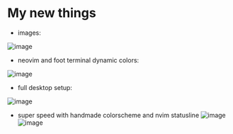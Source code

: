 # My new things

- images: 

![image](https://github.com/antkss/dots-hypr/assets/88892713/da49a9b4-85ba-4f78-925f-dbe1e16b5d82)


- neovim and foot terminal dynamic colors:


![image](https://github.com/antkss/dots-hypr/assets/88892713/de76879c-242b-4b66-bf72-4627faeca8b5)


- full desktop setup:

![image](https://github.com/antkss/dots-hypr/assets/88892713/692be282-01d6-4cba-825e-5a72eccb39ce)
- super speed with handmade colorscheme and nvim statusline
![image](https://github.com/antkss/dots-hypr/assets/88892713/ee3537d2-4048-45da-9aec-e46e2eee830c)
![image](https://github.com/antkss/dots-hypr/assets/88892713/a29dab6a-0aca-412c-9581-b32331c1ae34)

